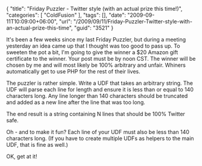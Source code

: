 {
	"title": "Friday Puzzler - Twitter style (with an actual prize this time!)",
	"categories": [
		"ColdFusion"
	],
	"tags": [],
	"date": "2009-09-11T10:09:00+06:00",
	"url": "/2009/09/11/Friday-Puzzler-Twitter-style-with-an-actual-prize-this-time",
	"guid": "3521"
}

It's been a few weeks since my last Friday Puzzler, but during a meeting yesterday an idea came up that I thought was too good to pass up. To sweeten the pot a bit, I'm going to give the winner a $20 Amazon gift certificate to the winner. Your post must be by noon CST. The winner will be chosen by me and will most likely be 100% arbitrary and unfair. Whiners automatically get to use PHP for the rest of their lives. 

The puzzler is rather simple. Write a UDF that takes an arbitrary string. The UDF will parse each line for length and ensure it is less than or equal to 140 characters long. Any line longer than 140 characters should be truncated and added as a new line after the line that was too long. 

The end result is a string containing N lines that should be 100% Twitter safe.

Oh - and to make it fun? Each line of your UDF must also be less than 140 characters long. (If you have to create multiple UDFs as helpers to the main UDF, that is fine as well.)

OK, get at it!